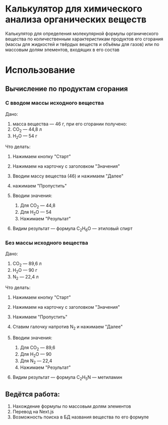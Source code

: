 # Калькулятор для химического анализа органических веществ
Калькулятор для определения молекулярной формулы органического вещества по количественным характеристикам продуктов его сгорания (массы для жидкостей и твёрдых веществ и объёмы для газов) или по массовым долям элементов, входящих в его состав 

# Использование

## Вычисление по продуктам сгорания

### C вводом массы исходного вещества
Дано:
1. масса вещества — 46 г, при его сгорании получено:
2. CO<sub>2</sub> — 44,8 л
3. H<sub>2</sub>O — 54 г

Что делать:
1. Нажимаем кнопку "Старт"
2. Нажимаем на карточку с заголовком "Значения"
3. Вводим массу вещества (46) и нажимаем "Далее"
4. нажимаем "Пропустить"
5. Вводим значения:
	1. Для CO<sub>2</sub> — 44,8
	2. Для H<sub>2</sub>O — 54
	3. Нажимаем "Результат"

6. Видим результат — формула С<sub>2</sub>H<sub>6</sub>O — этиловый спирт


### Без массы исходного вещества  
Дано:
1. CO<sub>2</sub> — 89,6 л
2. H<sub>2</sub>O — 90 г
3. N<sub>2</sub> — 22,4 л

Что делать:
1. Нажимаем кнопку "Старт"
2. Нажимаем на карточку с заголовком "Значения"
3. Нажимаем "Пропустить"
4. Ставим галочку напротив N<sub>2</sub> и нажимаем "Далее"
5. Вводим значения:
	1. Для CO<sub>2</sub> — 89,6
	2. Для H<sub>2</sub>O — 90
	3. Для N<sub>2</sub> — 22,4
	4. Нажимаем "Результат"

6. Видим результат — формула С<sub>2</sub>H<sub>5</sub>N — метиламин



## Ведётся работа:
1. Нахождение формулы по массовым долям элементов
2. Перевод на Next.js
3. Возможность поиска в БД названия вещества по его формуле
